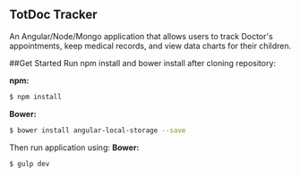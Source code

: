## TotDoc Tracker

An Angular/Node/Mongo application that allows users to track Doctor's appointments, keep medical records, and view data charts for their children.

##Get Started
Run npm install and bower install after cloning repository:

**npm:**
```bash
$ npm install
```

**Bower:**
```bash
$ bower install angular-local-storage --save
```

Then run application using:
**Bower:**
```bash
$ gulp dev
```

